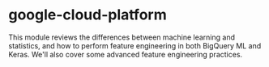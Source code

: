 # google-cloud-platform

This module reviews the differences between machine learning and statistics, and how to perform feature engineering in both BigQuery ML and Keras. We'll also cover some advanced feature engineering practices.